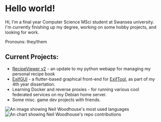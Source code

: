 # Hello world!

Hi, I'm a final year Computer Science MSci student at Swansea university. I'm currently finishing up my degree, working on some hobby projects, and looking for work.

Pronouns: they/them

## Current Projects: 
- [RecipeViewer v2](https://github.com/sharpened-ferret/RecipeViewer) - an update to my python webapp for managing my personal recipe book
- [ExifGUI](https://github.com/sharpened-ferret/ExifGUI) - a flutter-based graphical front-end for [ExifTool](https://exiftool.org/), as part of my 4th year dissertation. 
- Learning Docker and reverse proxies - for running various cool federated services on my Debian home server. 
- Some misc. game dev projects with friends.

<picture>
    <source
        srcset="https://github-readme-stats.vercel.app/api/top-langs/?username=sharpened-ferret&hide=TeX&layout=compact&theme=radical&langs_count=8"
        media="(prefers-color-scheme: dark)"
    />
    <source
        srcset="https://github-readme-stats.vercel.app/api/top-langs/?username=sharpened-ferret&hide=TeX&layout=compact&langs_count=8"
        media="(prefers-color-scheme: no-preference)"
    />
    <img src="https://github-readme-stats.vercel.app/api/top-langs/?username=sharpened-ferret&hide=TeX&layout=compact&langs_count=8" alt="An image showing Neil Woodhouse's most used languages">
</picture>

<picture>
    <source
        srcset="https://github-readme-stats.vercel.app/api?username=sharpened-ferret&count_private=true&theme=radical&show_icons=true&include_all_commits=true&hide_title=true&line_height=29"
        media="(prefers-color-scheme: dark)"
    />
    <source
        srcset="https://github-readme-stats.vercel.app/api?username=sharpened-ferret&count_private=true&show_icons=true&include_all_commits=true&hide_title=true&line_height=29"
        media="(prefers-color-scheme: no-preference)"
    />
    <img src="https://github-readme-stats.vercel.app/api?username=sharpened-ferret&count_private=true&show_icons=true&include_all_commits=true&hide_title=true&line_height=29" alt="An chart showing Neil Woodhouse's repo contributions">
</picture>
